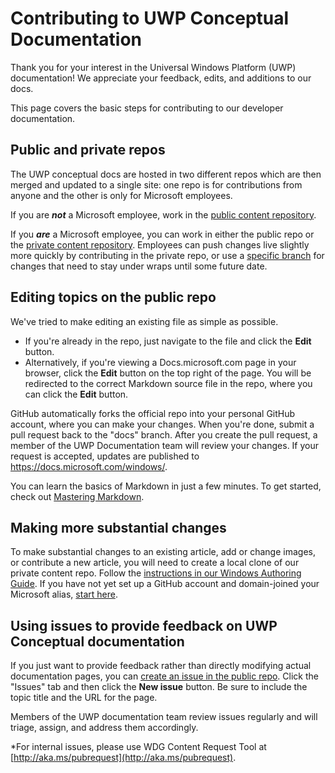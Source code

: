 # Contributing to UWP Conceptual Documentation

Thank you for your interest in the Universal Windows Platform (UWP) documentation! We appreciate your feedback, edits, and additions to our docs.

This page covers the basic steps for contributing to our developer documentation.

## Public and private repos

The UWP conceptual docs are hosted in two different repos which are then merged and updated to a single site: one repo is for contributions from anyone and the other is only for Microsoft employees.

If you are ***not*** a Microsoft employee, work in the [public content repository](https://github.com/MicrosoftDocs/windows-uwp).

If you ***are*** a Microsoft employee, you can work in either the public repo or the [private content repository](https://cpubwin.visualstudio.com/_git/windows-uwp). Employees can push changes live slightly more quickly by contributing in the private repo, or use a [specific branch](https://review.docs.microsoft.com/en-us/windows-authoring-guide/uwp/conceptual/setup-local-repo-for-large-changes#what-branch-should-i-use-for-my-authoring) for changes that need to stay under wraps until some future date.

## Editing topics on the public repo

We've tried to make editing an existing file as simple as possible. 
- If you're already in the repo, just navigate to the file and click the **Edit** button.  
- Alternatively, if you're viewing a Docs.microsoft.com page in your browser, click the **Edit** button on the top right of the page. You will be redirected to the correct Markdown source file in the repo, where you can click the **Edit** button. 

GitHub automatically forks the official repo into your personal GitHub account, where you can make your changes. When you're done, submit a pull request back to the "docs" branch. After you create the pull request, a member of the UWP Documentation team will review your changes. 
If your request is accepted, updates are published to https://docs.microsoft.com/windows/.

You can learn the basics of Markdown in just a few minutes.  To get started, check out [Mastering Markdown](https://guides.github.com/features/mastering-markdown/).

## Making more substantial changes

To make substantial changes to an existing article, add or change images, or contribute a new article, you will need to create a local clone of our private content repo. Follow the [instructions in our Windows Authoring Guide](https://review.docs.microsoft.com/en-us/windows-authoring-guide/uwp/conceptual/). If you have not yet set up a GitHub account and domain-joined your Microsoft alias, [start here](https://review.docs.microsoft.com/en-us/windows-authoring-guide/github-account).

## Using issues to provide feedback on UWP Conceptual documentation

If you just want to provide feedback rather than directly modifying actual documentation pages, you can [create an issue in the public repo](https://github.com/MicrosoftDocs/windows-uwp/issues). Click the "Issues" tab and then click the **New issue** button. Be sure to include the topic title and the URL for the page.

Members of the UWP documentation team review issues regularly and will triage, assign, and address them accordingly.

*For internal issues, please use WDG Content Request Tool at [http://aka.ms/pubrequest](http://aka.ms/pubrequest). 
